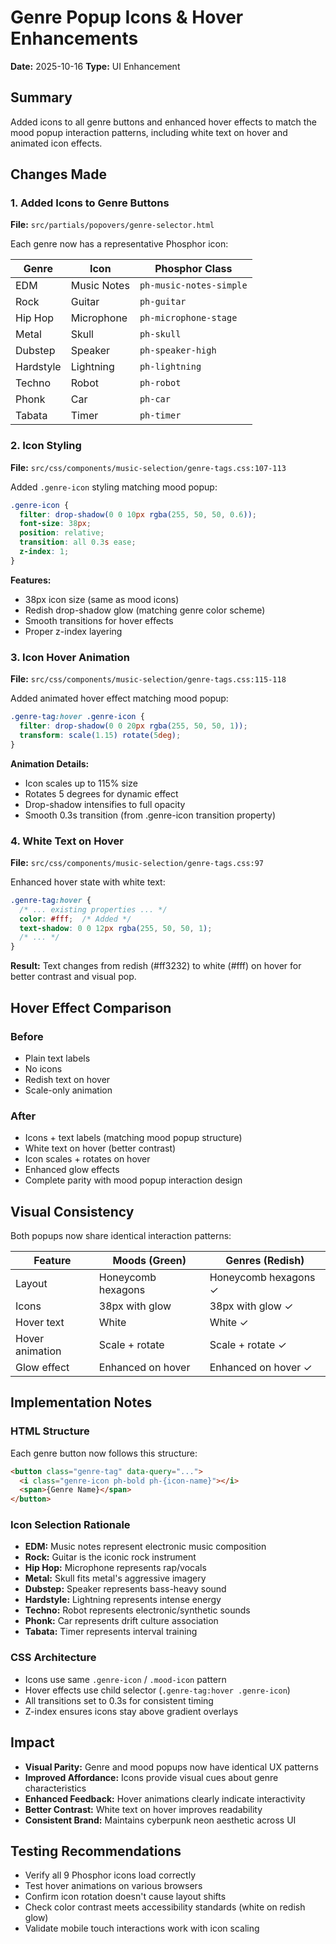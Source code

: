 # Genre Popup Icons & Hover Enhancements

**Date:** 2025-10-16
**Type:** UI Enhancement

## Summary

Added icons to all genre buttons and enhanced hover effects to match the mood popup interaction patterns, including white text on hover and animated icon effects.

## Changes Made

### 1. Added Icons to Genre Buttons

**File:** `src/partials/popovers/genre-selector.html`

Each genre now has a representative Phosphor icon:

| Genre | Icon | Phosphor Class |
|-------|------|----------------|
| EDM | Music Notes | `ph-music-notes-simple` |
| Rock | Guitar | `ph-guitar` |
| Hip Hop | Microphone | `ph-microphone-stage` |
| Metal | Skull | `ph-skull` |
| Dubstep | Speaker | `ph-speaker-high` |
| Hardstyle | Lightning | `ph-lightning` |
| Techno | Robot | `ph-robot` |
| Phonk | Car | `ph-car` |
| Tabata | Timer | `ph-timer` |

### 2. Icon Styling

**File:** `src/css/components/music-selection/genre-tags.css:107-113`

Added `.genre-icon` styling matching mood popup:

```css
.genre-icon {
  filter: drop-shadow(0 0 10px rgba(255, 50, 50, 0.6));
  font-size: 38px;
  position: relative;
  transition: all 0.3s ease;
  z-index: 1;
}
```

**Features:**
- 38px icon size (same as mood icons)
- Redish drop-shadow glow (matching genre color scheme)
- Smooth transitions for hover effects
- Proper z-index layering

### 3. Icon Hover Animation

**File:** `src/css/components/music-selection/genre-tags.css:115-118`

Added animated hover effect matching mood popup:

```css
.genre-tag:hover .genre-icon {
  filter: drop-shadow(0 0 20px rgba(255, 50, 50, 1));
  transform: scale(1.15) rotate(5deg);
}
```

**Animation Details:**
- Icon scales up to 115% size
- Rotates 5 degrees for dynamic effect
- Drop-shadow intensifies to full opacity
- Smooth 0.3s transition (from .genre-icon transition property)

### 4. White Text on Hover

**File:** `src/css/components/music-selection/genre-tags.css:97`

Enhanced hover state with white text:

```css
.genre-tag:hover {
  /* ... existing properties ... */
  color: #fff;  /* Added */
  text-shadow: 0 0 12px rgba(255, 50, 50, 1);
  /* ... */
}
```

**Result:** Text changes from redish (#ff3232) to white (#fff) on hover for better contrast and visual pop.

## Hover Effect Comparison

### Before
- Plain text labels
- No icons
- Redish text on hover
- Scale-only animation

### After
- Icons + text labels (matching mood popup structure)
- White text on hover (better contrast)
- Icon scales + rotates on hover
- Enhanced glow effects
- Complete parity with mood popup interaction design

## Visual Consistency

Both popups now share identical interaction patterns:

| Feature | Moods (Green) | Genres (Redish) |
|---------|--------------|-----------------|
| Layout | Honeycomb hexagons | Honeycomb hexagons ✓ |
| Icons | 38px with glow | 38px with glow ✓ |
| Hover text | White | White ✓ |
| Hover animation | Scale + rotate | Scale + rotate ✓ |
| Glow effect | Enhanced on hover | Enhanced on hover ✓ |

## Implementation Notes

### HTML Structure
Each genre button now follows this structure:
```html
<button class="genre-tag" data-query="...">
  <i class="genre-icon ph-bold ph-{icon-name}"></i>
  <span>{Genre Name}</span>
</button>
```

### Icon Selection Rationale
- **EDM:** Music notes represent electronic music composition
- **Rock:** Guitar is the iconic rock instrument
- **Hip Hop:** Microphone represents rap/vocals
- **Metal:** Skull fits metal's aggressive imagery
- **Dubstep:** Speaker represents bass-heavy sound
- **Hardstyle:** Lightning represents intense energy
- **Techno:** Robot represents electronic/synthetic sounds
- **Phonk:** Car represents drift culture association
- **Tabata:** Timer represents interval training

### CSS Architecture
- Icons use same `.genre-icon` / `.mood-icon` pattern
- Hover effects use child selector (`.genre-tag:hover .genre-icon`)
- All transitions set to 0.3s for consistent timing
- Z-index ensures icons stay above gradient overlays

## Impact

- **Visual Parity:** Genre and mood popups now have identical UX patterns
- **Improved Affordance:** Icons provide visual cues about genre characteristics
- **Enhanced Feedback:** Hover animations clearly indicate interactivity
- **Better Contrast:** White text on hover improves readability
- **Consistent Brand:** Maintains cyberpunk neon aesthetic across UI

## Testing Recommendations

- Verify all 9 Phosphor icons load correctly
- Test hover animations on various browsers
- Confirm icon rotation doesn't cause layout shifts
- Check color contrast meets accessibility standards (white on redish glow)
- Validate mobile touch interactions work with icon scaling
